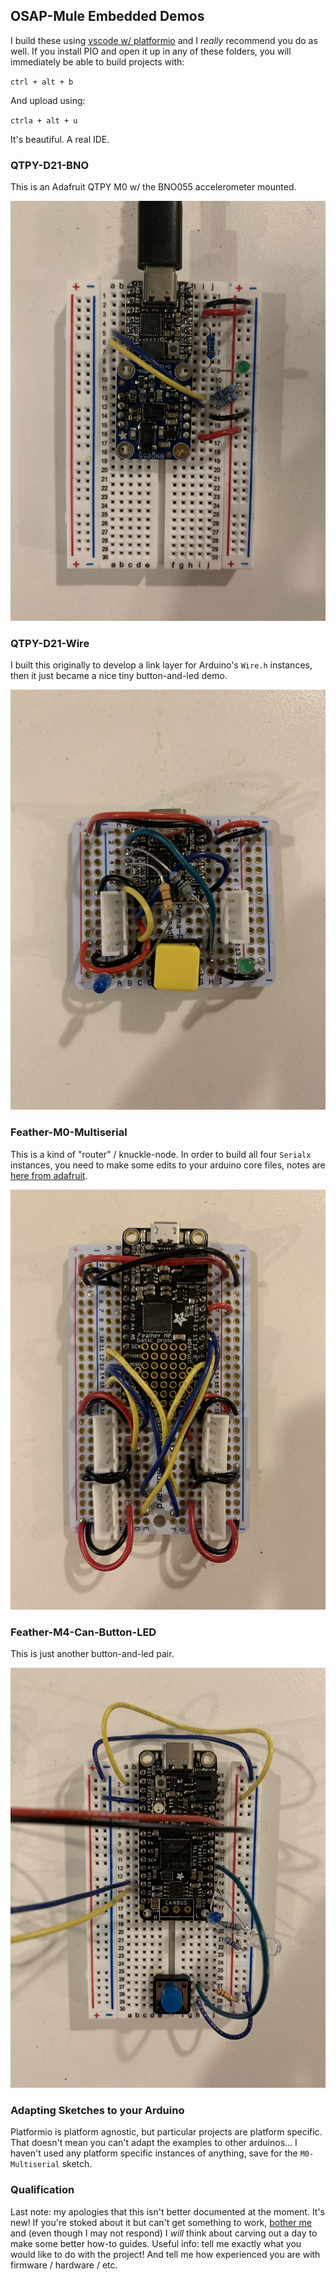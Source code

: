 ## OSAP-Mule Embedded Demos

I build these using [vscode w/ platformio](https://platformio.org/) and I *really* recommend you do as well. If you install PIO and open it up in any of these folders, you will immediately be able to build projects with:

`ctrl + alt + b`

And upload using:

`ctrla + alt + u` 

It's beautiful. A real IDE.

### QTPY-D21-BNO

This is an Adafruit QTPY M0 w/ the BNO055 accelerometer mounted.

![bno](images/2022-04-21_qtpy-d21-bno.jpg)

### QTPY-D21-Wire

I built this originally to develop a link layer for Arduino's `Wire.h` instances, then it just became a nice tiny button-and-led demo. 

![wire](images/2022-04-21_qtpy-d21-wire.jpg)

### Feather-M0-Multiserial

This is a kind of "router" / knuckle-node. In order to build all four `Serialx` instances, you need to make some edits to your arduino core files, notes are [here from adafruit](https://learn.adafruit.com/using-atsamd21-sercom-to-add-more-spi-i2c-serial-ports/creating-a-new-serial). 

![multiserial](images/2022-04-21_feather-m0-multiserial.jpg)

### Feather-M4-Can-Button-LED

This is just another button-and-led pair.

![buttons](images/2022-04-21_feather-m4-button.jpg)

### Adapting Sketches to your Arduino

Platformio is platform agnostic, but particular projects are platform specific. That doesn't mean you can't adapt the examples to other arduinos... I haven't used any platform specific instances of anything, save for the `M0-Multiserial` sketch. 

### Qualification

Last note: my apologies that this isn't better documented at the moment. It's new! If you're stoked about it but can't get something to work, [bother me](https://github.com/jakeread/) and (even though I may not respond) I *will* think about carving out a day to make some better how-to guides. Useful info: tell me exactly what you would like to do with the project! And tell me how experienced you are with firmware / hardware / etc. 